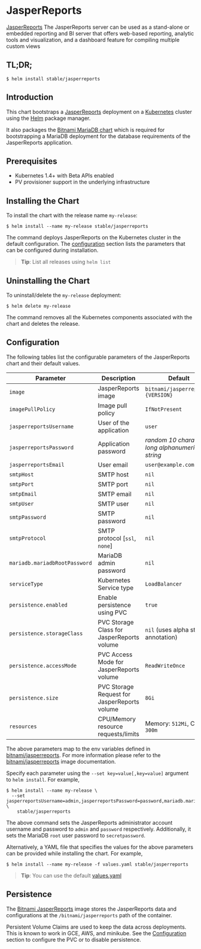# JasperReports

[JasperReports](http://community.jaspersoft.com/project/jasperreports-server) The JasperReports server can be used as a stand-alone or embedded reporting and BI server that offers web-based reporting, analytic tools and visualization, and a dashboard feature for compiling multiple custom views

## TL;DR;

```console
$ helm install stable/jasperreports
```

## Introduction

This chart bootstraps a [JasperReports](https://github.com/bitnami/bitnami-docker-jasperreports) deployment on a [Kubernetes](http://kubernetes.io) cluster using the [Helm](https://helm.sh) package manager.

It also packages the [Bitnami MariaDB chart](https://github.com/kubernetes/charts/tree/master/stable/mariadb) which is required for bootstrapping a MariaDB deployment for the database requirements of the JasperReports application.

## Prerequisites

- Kubernetes 1.4+ with Beta APIs enabled
- PV provisioner support in the underlying infrastructure

## Installing the Chart

To install the chart with the release name `my-release`:

```console
$ helm install --name my-release stable/jasperreports
```

The command deploys JasperReports on the Kubernetes cluster in the default configuration. The [configuration](#configuration) section lists the parameters that can be configured during installation.

> **Tip**: List all releases using `helm list`

## Uninstalling the Chart

To uninstall/delete the `my-release` deployment:

```console
$ helm delete my-release
```

The command removes all the Kubernetes components associated with the chart and deletes the release.

## Configuration

The following tables list the configurable parameters of the JasperReports chart and their default values.

|           Parameter           |                 Description                  |                         Default                          |
|-------------------------------|----------------------------------------------|----------------------------------------------------------|
| `image`                       | JasperReports image                          | `bitnami/jasperreports:{VERSION}`                        |
| `imagePullPolicy`             | Image pull policy                            | `IfNotPresent`                                           |
| `jasperreportsUsername`       | User of the application                      | `user`                                                   |
| `jasperreportsPassword`       | Application password                         | _random 10 character long alphanumeric string_           |
| `jasperreportsEmail`          | User email                                   | `user@example.com`                                       |
| `smtpHost`                    | SMTP host                                    | `nil`                                                    |
| `smtpPort`                    | SMTP port                                    | `nil`                                                    |
| `smtpEmail`                   | SMTP email                                   | `nil`                                                    |
| `smtpUser`                    | SMTP user                                    | `nil`                                                    |
| `smtpPassword`                | SMTP password                                | `nil`                                                    |
| `smtpProtocol`                | SMTP protocol [`ssl`, `none`]                | `nil`                                                    |
| `mariadb.mariadbRootPassword` | MariaDB admin password                       | `nil`                                                    |
| `serviceType`                 | Kubernetes Service type                      | `LoadBalancer`                                           |
| `persistence.enabled`         | Enable persistence using PVC                 | `true`                                                   |
| `persistence.storageClass`    | PVC Storage Class for JasperReports volume   | `nil` (uses alpha storage annotation)                     |
| `persistence.accessMode`      | PVC Access Mode for JasperReports volume     | `ReadWriteOnce`                                          |
| `persistence.size`            | PVC Storage Request for JasperReports volume | `8Gi`                                                    |
| `resources`                   | CPU/Memory resource requests/limits          | Memory: `512Mi`, CPU: `300m`                             |

The above parameters map to the env variables defined in [bitnami/jasperreports](http://github.com/bitnami/bitnami-docker-jasperreports). For more information please refer to the [bitnami/jasperreports](http://github.com/bitnami/bitnami-docker-jasperreports) image documentation.

Specify each parameter using the `--set key=value[,key=value]` argument to `helm install`. For example,

```console
$ helm install --name my-release \
  --set jasperreportsUsername=admin,jasperreportsPassword=password,mariadb.mariadbRootPassword=secretpassword \
    stable/jasperreports
```

The above command sets the JasperReports administrator account username and password to `admin` and `password` respectively. Additionally, it sets the MariaDB `root` user password to `secretpassword`.

Alternatively, a YAML file that specifies the values for the above parameters can be provided while installing the chart. For example,

```console
$ helm install --name my-release -f values.yaml stable/jasperreports
```

> **Tip**: You can use the default [values.yaml](values.yaml)

## Persistence

The [Bitnami JasperReports](https://github.com/bitnami/bitnami-docker-jasperreports) image stores the JasperReports data and configurations at the `/bitnami/jasperreports` path of the container.

Persistent Volume Claims are used to keep the data across deployments. This is known to work in GCE, AWS, and minikube.
See the [Configuration](#configuration) section to configure the PVC or to disable persistence.
